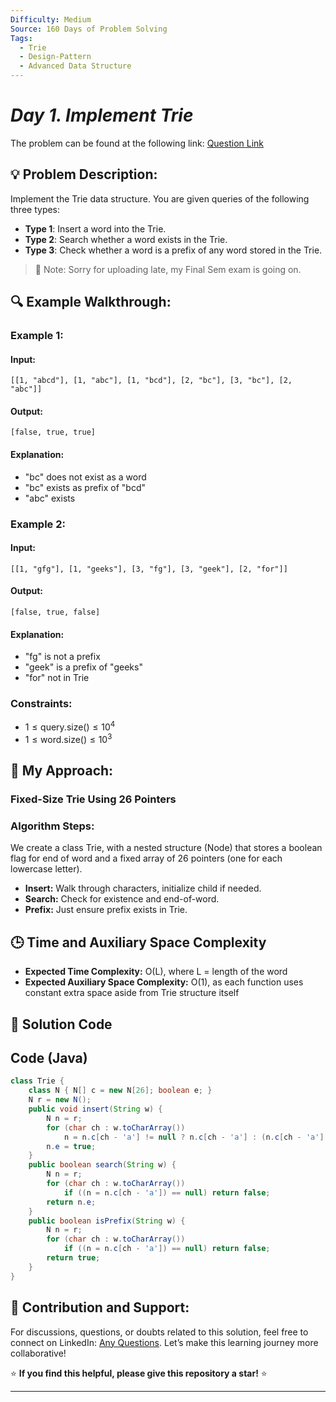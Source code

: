 ```yaml
---
Difficulty: Medium
Source: 160 Days of Problem Solving
Tags:
  - Trie
  - Design-Pattern
  - Advanced Data Structure
---
```


#  _Day 1. Implement Trie_ 

The problem can be found at the following link: [Question Link](https://www.geeksforgeeks.org/batch/gfg-160-problems/track/tries-gfg-160/problem/trie-insert-and-search0651)

## 💡 **Problem Description:**

Implement the Trie data structure. You are given queries of the following three types:

- **Type 1**: Insert a word into the Trie.
- **Type 2**: Search whether a word exists in the Trie.
- **Type 3**: Check whether a word is a prefix of any word stored in the Trie.

> 📅 Note: Sorry for uploading late, my Final Sem exam is going on.

## 🔍 **Example Walkthrough:**

### **Example 1:**

#### **Input:**

`[[1, "abcd"], [1, "abc"], [1, "bcd"], [2, "bc"], [3, "bc"], [2, "abc"]]`

#### **Output:**

`[false, true, true]`

#### **Explanation:**

- "bc" does not exist as a word
- "bc" exists as prefix of "bcd"
- "abc" exists

### **Example 2:**

#### **Input:**

`[[1, "gfg"], [1, "geeks"], [3, "fg"], [3, "geek"], [2, "for"]]`

#### **Output:**

`[false, true, false]`

#### **Explanation:**

- "fg" is not a prefix
- "geek" is a prefix of "geeks"
- "for" not in Trie

### **Constraints:**

- $1 \leq \text{query.size()} \leq 10^4$
- $1 \leq \text{word.size()} \leq 10^3$

## 🎯 **My Approach:**

### **Fixed-Size Trie Using 26 Pointers**

### **Algorithm Steps:**

We create a class Trie, with a nested structure (Node) that stores a boolean flag for end of word and a fixed array of 26 pointers (one for each lowercase letter).

- **Insert:** Walk through characters, initialize child if needed.
- **Search:** Check for existence and end-of-word.
- **Prefix:** Just ensure prefix exists in Trie.

## 🕒 **Time and Auxiliary Space Complexity**

- **Expected Time Complexity:** O(L), where L = length of the word
- **Expected Auxiliary Space Complexity:** O(1), as each function uses constant extra space aside from Trie structure itself

## 📝 **Solution Code**
## **Code (Java)**

```java
class Trie {
    class N { N[] c = new N[26]; boolean e; }
    N r = new N();
    public void insert(String w) {
        N n = r;
        for (char ch : w.toCharArray())
            n = n.c[ch - 'a'] != null ? n.c[ch - 'a'] : (n.c[ch - 'a'] = new N());
        n.e = true;
    }
    public boolean search(String w) {
        N n = r;
        for (char ch : w.toCharArray())
            if ((n = n.c[ch - 'a']) == null) return false;
        return n.e;
    }
    public boolean isPrefix(String w) {
        N n = r;
        for (char ch : w.toCharArray())
            if ((n = n.c[ch - 'a']) == null) return false;
        return true;
    }
}
```
## 🎯 **Contribution and Support:**

For discussions, questions, or doubts related to this solution, feel free to connect on LinkedIn: [Any Questions](https://www.linkedin.com/in/sanjana-yadav007). Let’s make this learning journey more collaborative!

⭐ **If you find this helpful, please give this repository a star!** ⭐

---
